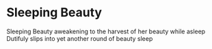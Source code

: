 # Sleeping Beauty

Sleeping Beauty aweakening
to the harvest of her beauty while asleep
Dutifuly slips into
yet another round of beauty sleep
